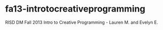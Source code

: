 fa13-introtocreativeprogramming
===============================

RISD DM Fall 2013 Intro to Creative Programming - Lauren M. and Evelyn E.
